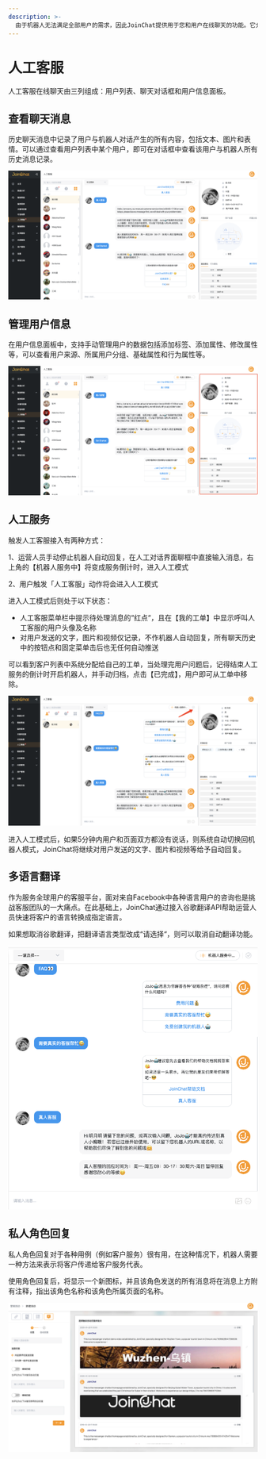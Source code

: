 ```yaml
---
description: >-
  由于机器人无法满足全部用户的需求，因此JoinChat提供用于您和用户在线聊天的功能。它允许您跳转对话并回答问题，手动管理用户的数据（添加标签、添加属性、修改属性等），并向他们发送消息。
---
```


# 人工客服

人工客服在线聊天由三列组成：用户列表、聊天对话框和用户信息面板。

## 查看聊天消息

历史聊天消息中记录了用户与机器人对话产生的所有内容，包括文本、图片和表情。可以通过查看用户列表中某个用户，即可在对话框中查看该用户与机器人所有历史消息记录。

![&#x4EBA;&#x5DE5;&#x5BA2;&#x670D;&#x754C;&#x9762;](../.gitbook/assets/image%20%28185%29.png)

## 管理用户信息

在用户信息面板中，支持手动管理用户的数据包括添加标签、添加属性、修改属性等，可以查看用户来源、所属用户分组、基础属性和行为属性等。

![&#x7528;&#x6237;&#x4FE1;&#x606F;](../.gitbook/assets/image%20%28210%29.png)

## 人工服务

触发人工客服接入有两种方式：

1、运营人员手动停止机器人自动回复，在人工对话界面聊框中直接输入消息，右上角的【机器人服务中】将变成服务倒计时，进入人工模式

2、用户触发「人工客服」动作将会进入人工模式

进入人工模式后则处于以下状态：

* 人工客服菜单栏中提示待处理消息的“红点“，且在【我的工单】中显示呼叫人工客服的用户头像及名称
* 对用户发送的文字，图片和视频仅记录，不作机器人自动回复，所有聊天历史中的按钮点和固定菜单击后也无任何自动推送

可以看到客户列表中系统分配给自己的工单，当处理完用户问题后，记得结束人工服务的倒计时开启机器人，并手动归档，点击【已完成】，用户即可从工单中移除。

![](../.gitbook/assets/image%20%28218%29.png)

进入人工模式后，如果5分钟内用户和页面双方都没有说话，则系统自动切换回机器人模式，JoinChat将继续对用户发送的文字、图片和视频等给予自动回复。

## 多语言翻译

作为服务全球用户的客服平台，面对来自Facebook中各种语言用户的咨询也是挑战客服团队的一大痛点。在此基础上，JoinChat通过接入谷歌翻译API帮助运营人员快速将客户的语言转换成指定语言。

如果想取消谷歌翻译，把翻译语言类型改成“请选择“，则可以取消自动翻译功能。

![&#x81EA;&#x52A8;&#x7FFB;&#x8BD1;](../.gitbook/assets/image%20%28182%29.png)

## 私人角色回复

私人角色回复对于各种用例（例如客户服务）很有用，在这种情况下，机器人需要一种方法来表示将客户传递给客户服务代表。

使用角色回复后，将显示一个新图标，并且该角色发送的所有消息将在消息上方附有注释，指出该角色名称和该角色所属页面的名称。

![&#x793A;&#x4F8B;](../.gitbook/assets/image%20%28220%29.png)

